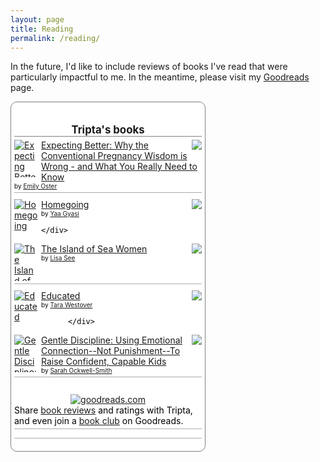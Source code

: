 ```yaml
---
layout: page
title: Reading
permalink: /reading/
---
```

In the future, I'd like to include reviews of books I've read that were particularly impactful to me.
In the meantime, please visit my [Goodreads](https://www.goodreads.com/user/show/5448044-tripta-gupta) page.




<style type="text/css" media="screen">
  .gr_custom_container_ {
    /* customize your Goodreads widget container here*/
    border: 1px solid gray;
    border-radius:10px;
    padding: 10px 5px 10px 5px;
    background-color: #FFF;
    color: #000;
    width: 300px
  }
  .gr_custom_header_ {
    /* customize your Goodreads header here*/
    border-bottom: 1px solid gray;
    width: 100%;
    margin-bottom: 5px;
    text-align: center;
    font-size: 120%
  }
  .gr_custom_each_container_ {
    /* customize each individual book container here */
    width: 100%;
    clear: both;
    margin-bottom: 10px;
    overflow: auto;
    padding-bottom: 4px;
    border-bottom: 1px solid #aaa;
  }
  .gr_custom_book_container_ {
    /* customize your book covers here */
    overflow: hidden;
    height: 60px;
      float: left;
      margin-right: 4px;
      width: 39px;
  }
  .gr_custom_author_ {
    /* customize your author names here */
    font-size: 10px;
  }
  .gr_custom_tags_ {
    /* customize your tags here */
    font-size: 10px;
    color: gray;
  }
  .gr_custom_rating_ {
    /* customize your rating stars here */
    float: right;
  }
</style>

<div id="gr_custom_widget_">
          <div class="gr_custom_container_">
    <h2 class="gr_custom_header_">
    <a style="text-decoration: none;" rel="nofollow" href="https://www.goodreads.com/review/list/5448044-tripta-gupta?shelf=read&amp;utm_medium=api&amp;utm_source=custom_widget">Tripta&#39;s books</a>
    </h2>
      <div class="gr_custom_each_container_">
          <div class="gr_custom_book_container_">
            <a title="Expecting Better: Why the Conventional Pregnancy Wisdom is Wrong - and What You Really Need to Know" rel="nofollow" href="https://www.goodreads.com/review/show/2950249627?utm_medium=api&amp;utm_source=custom_widget"><img alt="Expecting Better: Why the Conventional Pregnancy Wisdom is Wrong - and What You Really Need to Know" border="0" src="https://i.gr-assets.com/images/S/compressed.photo.goodreads.com/books/1363559083l/16158576._SY75_.jpg" /></a>
          </div>
          <div class="gr_custom_rating_">
            <span class=" staticStars notranslate"><img src="https://www.goodreads.com/images/layout/gr_red_star_inactive.png" /><img alt="" src="https://www.goodreads.com/images/layout/gr_red_star_inactive.png" /><img alt="" src="https://www.goodreads.com/images/layout/gr_red_star_inactive.png" /><img alt="" src="https://www.goodreads.com/images/layout/gr_red_star_inactive.png" /><img alt="" src="https://www.goodreads.com/images/layout/gr_red_star_inactive.png" /></span>
          </div>
          <div class="gr_custom_title_">
            <a rel="nofollow" href="https://www.goodreads.com/review/show/2950249627?utm_medium=api&amp;utm_source=custom_widget">Expecting Better: Why the Conventional Pregnancy Wisdom is Wrong - and What You Really Need to Know</a>
          </div>
          <div class="gr_custom_author_">
            by <a rel="nofollow" href="https://www.goodreads.com/author/show/6583172.Emily_Oster">Emily Oster</a>
          </div>
      </div>
      <div class="gr_custom_each_container_">
          <div class="gr_custom_book_container_">
            <a title="Homegoing" rel="nofollow" href="https://www.goodreads.com/review/show/2863558999?utm_medium=api&amp;utm_source=custom_widget"><img alt="Homegoing" border="0" src="https://i.gr-assets.com/images/S/compressed.photo.goodreads.com/books/1448108591l/27071490._SY75_.jpg" /></a>
          </div>
          <div class="gr_custom_rating_">
            <span class=" staticStars notranslate"><img src="https://www.goodreads.com/images/layout/gr_red_star_inactive.png" /><img alt="" src="https://www.goodreads.com/images/layout/gr_red_star_inactive.png" /><img alt="" src="https://www.goodreads.com/images/layout/gr_red_star_inactive.png" /><img alt="" src="https://www.goodreads.com/images/layout/gr_red_star_inactive.png" /><img alt="" src="https://www.goodreads.com/images/layout/gr_red_star_inactive.png" /></span>
          </div>
          <div class="gr_custom_title_">
            <a rel="nofollow" href="https://www.goodreads.com/review/show/2863558999?utm_medium=api&amp;utm_source=custom_widget">Homegoing</a>
          </div>
          <div class="gr_custom_author_">
            by <a rel="nofollow" href="https://www.goodreads.com/author/show/14493315.Yaa_Gyasi">Yaa Gyasi</a>
          </div>
          <div class="gr_custom_review_">
            
    </div>
</div>
      <div class="gr_custom_each_container_">
          <div class="gr_custom_book_container_">
            <a title="The Island of Sea Women" rel="nofollow" href="https://www.goodreads.com/review/show/2845424913?utm_medium=api&amp;utm_source=custom_widget"><img alt="The Island of Sea Women" border="0" src="https://i.gr-assets.com/images/S/compressed.photo.goodreads.com/books/1549839392l/40538657._SY75_.jpg" /></a>
          </div>
          <div class="gr_custom_rating_">
            <span class=" staticStars notranslate"><img src="https://www.goodreads.com/images/layout/gr_red_star_inactive.png" /><img alt="" src="https://www.goodreads.com/images/layout/gr_red_star_inactive.png" /><img alt="" src="https://www.goodreads.com/images/layout/gr_red_star_inactive.png" /><img alt="" src="https://www.goodreads.com/images/layout/gr_red_star_inactive.png" /><img alt="" src="https://www.goodreads.com/images/layout/gr_red_star_inactive.png" /></span>
          </div>
          <div class="gr_custom_title_">
            <a rel="nofollow" href="https://www.goodreads.com/review/show/2845424913?utm_medium=api&amp;utm_source=custom_widget">The Island of Sea Women</a>
          </div>
          <div class="gr_custom_author_">
            by <a rel="nofollow" href="https://www.goodreads.com/author/show/713.Lisa_See">Lisa See</a>
          </div>
      </div>
      <div class="gr_custom_each_container_">
          <div class="gr_custom_book_container_">
            <a title="Educated" rel="nofollow" href="https://www.goodreads.com/review/show/2801360294?utm_medium=api&amp;utm_source=custom_widget"><img alt="Educated" border="0" src="https://i.gr-assets.com/images/S/compressed.photo.goodreads.com/books/1506026635l/35133922._SY75_.jpg" /></a>
          </div>
          <div class="gr_custom_rating_">
            <span class=" staticStars notranslate"><img src="https://www.goodreads.com/images/layout/gr_red_star_inactive.png" /><img alt="" src="https://www.goodreads.com/images/layout/gr_red_star_inactive.png" /><img alt="" src="https://www.goodreads.com/images/layout/gr_red_star_inactive.png" /><img alt="" src="https://www.goodreads.com/images/layout/gr_red_star_inactive.png" /><img alt="" src="https://www.goodreads.com/images/layout/gr_red_star_inactive.png" /></span>
          </div>
          <div class="gr_custom_title_">
            <a rel="nofollow" href="https://www.goodreads.com/review/show/2801360294?utm_medium=api&amp;utm_source=custom_widget">Educated</a>
          </div>
          <div class="gr_custom_author_">
            by <a rel="nofollow" href="https://www.goodreads.com/author/show/16121977.Tara_Westover">Tara Westover</a>
          </div>
          <div class="gr_custom_review_">
            
          </div>
</div>
      <div class="gr_custom_each_container_">
          <div class="gr_custom_book_container_">
            <a title="Gentle Discipline: Using Emotional Connection--Not Punishment--To Raise Confident, Capable Kids" rel="nofollow" href="https://www.goodreads.com/review/show/2792915571?utm_medium=api&amp;utm_source=custom_widget"><img alt="Gentle Discipline: Using Emotional Connection--Not Punishment--To Raise Confident, Capable Kids" border="0" src="https://i.gr-assets.com/images/S/compressed.photo.goodreads.com/books/1499176989l/33914153._SX50_.jpg" /></a>
          </div>
          <div class="gr_custom_rating_">
            <span class=" staticStars notranslate"><img src="https://www.goodreads.com/images/layout/gr_red_star_inactive.png" /><img alt="" src="https://www.goodreads.com/images/layout/gr_red_star_inactive.png" /><img alt="" src="https://www.goodreads.com/images/layout/gr_red_star_inactive.png" /><img alt="" src="https://www.goodreads.com/images/layout/gr_red_star_inactive.png" /><img alt="" src="https://www.goodreads.com/images/layout/gr_red_star_inactive.png" /></span>
          </div>
          <div class="gr_custom_title_">
            <a rel="nofollow" href="https://www.goodreads.com/review/show/2792915571?utm_medium=api&amp;utm_source=custom_widget">Gentle Discipline: Using Emotional Connection--Not Punishment--To Raise Confident, Capable Kids</a>
          </div>
          <div class="gr_custom_author_">
            by <a rel="nofollow" href="https://www.goodreads.com/author/show/6693434.Sarah_Ockwell_Smith">Sarah Ockwell-Smith</a>
          </div>
      </div>
  <br style="clear: both"/>
  <center>
    <a rel="nofollow" href="https://www.goodreads.com/"><img alt="goodreads.com" style="border:0" src="https://www.goodreads.com/images/widget/widget_logo.gif" /></a>
  </center>
  <noscript>
    Share <a rel="nofollow" href="https://www.goodreads.com/">book reviews</a> and ratings with Tripta, and even join a <a rel="nofollow" href="https://www.goodreads.com/group">book club</a> on Goodreads.
  </noscript>
  </div>

</div>